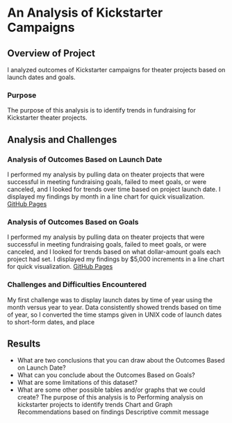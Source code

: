 # An Analysis of Kickstarter Campaigns

## Overview of Project
I analyzed outcomes of Kickstarter campaigns for theater projects based on launch dates and goals.

### Purpose
The purpose of this analysis is to identify trends in fundraising for Kickstarter theater projects. 

## Analysis and Challenges

### Analysis of Outcomes Based on Launch Date
I performed my analysis by pulling data on theater projects that were successful in meeting fundraising goals, failed to meet goals, or were canceled, and I looked for trends over time based on project launch date. I displayed my findings by month in a line chart for quick visualization.
[GitHub Pages](https://github.com/LaurenSonis/kickstarter-analysis/blob/main/Theater_Outcomes_vs_Launch.png)

### Analysis of Outcomes Based on Goals
I performed my analysis by pulling data on theater projects that were successful in meeting fundraising goals, failed to meet goals, or were canceled, and I looked for trends based on what dollar-amount goals each project had set. I displayed my findings by $5,000 increments in a line chart for quick visualization.
[GitHub Pages](https://github.com/LaurenSonis/kickstarter-analysis/blob/main/Outcomes_vs_Goals.png)

### Challenges and Difficulties Encountered
My first challenge was to display launch dates by time of year using the month versus year to year. Data consistently showed trends based on time of year, so I converted the time stamps given in UNIX code of launch dates to short-form dates, and place 

## Results
- What are two conclusions that you can draw about the Outcomes Based on Launch Date?
- What can you conclude about the Outcomes Based on Goals?
- What are some limitations of this dataset?
- What are some other possible tables and/or graphs that we could create? 
The purpose of this analysis is to 
Performing analysis on kickstarter projects to identify trends
Chart and Graph
Recommendations based on findings
Descriptive commit message
